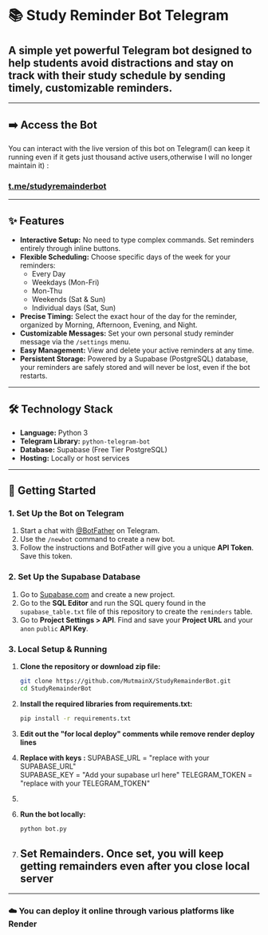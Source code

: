 # 📚 Study Reminder Bot Telegram


## A simple yet powerful Telegram bot designed to help students **avoid distractions** and stay on track with their study schedule by sending timely, customizable reminders.


---

## ➡️ Access the Bot

You can interact with the live version of this bot on Telegram(I can keep it running even if it gets just thousand active users,otherwise I will no longer maintain it) : 

### **[t.me/studyremainderbot](https://t.me/studyremainderbot)**

---

## ✨ Features

- **Interactive Setup:** No need to type complex commands. Set reminders entirely through inline buttons.
- **Flexible Scheduling:** Choose specific days of the week for your reminders:
  - Every Day
  - Weekdays (Mon-Fri)
  - Mon-Thu
  - Weekends (Sat & Sun)
  - Individual days (Sat, Sun)
- **Precise Timing:** Select the exact hour of the day for the reminder, organized by Morning, Afternoon, Evening, and Night.
- **Customizable Messages:** Set your own personal study reminder message via the `/settings` menu.
- **Easy Management:** View and delete your active reminders at any time.
- **Persistent Storage:** Powered by a Supabase (PostgreSQL) database, your reminders are safely stored and will never be lost, even if the bot restarts.

---

## 🛠️ Technology Stack

- **Language:** Python 3
- **Telegram Library:** `python-telegram-bot`
- **Database:** Supabase (Free Tier PostgreSQL)
- **Hosting:** Locally or host services

---

## 🚀 Getting Started

### 1. Set Up the Bot on Telegram

1.  Start a chat with [@BotFather](https://t.me/BotFather) on Telegram.
2.  Use the `/newbot` command to create a new bot.
3.  Follow the instructions and BotFather will give you a unique **API Token**. Save this token.

### 2. Set Up the Supabase Database

1.  Go to [Supabase.com](https://supabase.com) and create a new project.
2.  Go to the **SQL Editor** and run the SQL query found in the `supabase_table.txt` file of this repository to create the `reminders` table.
3.  Go to **Project Settings > API**. Find and save your **Project URL** and your `anon` `public` **API Key**.

### 3. Local Setup & Running

1.  **Clone the repository or download zip file:**
    ```bash
    git clone https://github.com/MutmainX/StudyRemainderBot.git
    cd StudyRemainderBot
    ```

2.  **Install the required libraries from requirements.txt:**
    ```bash
    pip install -r requirements.txt
    ```
3. **Edit out the "for local deploy" comments while remove render deploy lines**
4.  **Replace with keys :**
SUPABASE_URL = "replace with your SUPABASE_URL"  
SUPABASE_KEY = "Add your supabase url here" 
TELEGRAM_TOKEN = "replace with your TELEGRAM_TOKEN"  
6.  

7.  **Run the bot locally:**
    ```bash
    python bot.py
    ```
8.  ## Set Remainders. Once set, you will keep getting remainders even after you close local server
---

### ☁️ You can deploy it online through various platforms like Render

